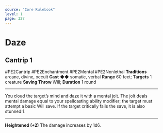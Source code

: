 ```yaml
---
source: "Core Rulebook"
level: 1
page: 327
---
```


# Daze
## Cantrip 1
#PE2Cantrip #PE2Enchantment #PE2Mental #PE2Nonlethal
**Traditions** arcane, divine, occult
**Cast** ◆◆ somatic, verbal
**Range** 60 feet; **Targets** 1 creature
**Saving Throw** Will; **Duration** 1 round

-----
You cloud the target’s mind and daze it with a mental jolt. The jolt deals mental damage equal to your spellcasting ability modifier; the target must attempt a basic Will save. If the target critically fails the save, it is also stunned 1. 

---
**Heightened (+2)** The damage increases by 1d6.